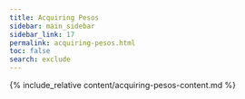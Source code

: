 ```yaml
---
title: Acquiring Pesos
sidebar: main_sidebar
sidebar_link: 17
permalink: acquiring-pesos.html
toc: false
search: exclude
---
```


{% include_relative content/acquiring-pesos-content.md %}